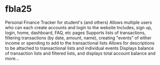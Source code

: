 # fbla25
Personal Finance Tracker for student's (and others)
Allows multiple users who can each create accounts and login to the website
Includes, sign up, login, home, dashboard, FAQ, etc pages
Supports lists of transactions, filtering transactions (by date, amount, name), creating "events" of either income or spending to add to the transactional lists
Allows for descriptions to be attached to transactional lists and individual events
Displays balance of transaction lists and filtered lists, and displays total account balance
and more...
